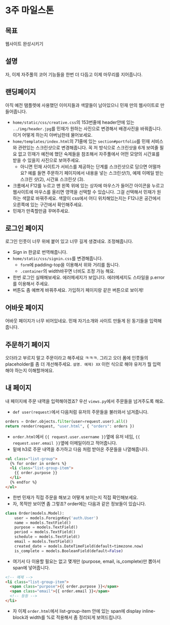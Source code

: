 # 3주 마일스톤

## 목표
웹사이트 완성시키기

## 설명
자, 이제 자주풀의 코어 기능들을 한번 더 다듬고 이제 마무리를 지어줍니다.

## 랜딩페이지
아직 예전 탬플렛에 사용했던 이미지들과 색깔들이 남아있으니 민재 만의 웹사이트로 만들어줍니다.

- `home/static/css/creative.css`의 153번줄에 header안에 있는 `../img/header.jpg`를 민재가 원하는 사진으로 변경해서 배경사진을 바꿔줍니다. 이거 어떻게 하는지 아버님한테 물어보세요.
- `home/templates/index.html`의 71줄에 있는 `section#portfolio`를 민재 서비스와 관련있는 스크린샷으로 변경해줍니다. 꼭 저 방식으로 스크린샷을 6개 보여줄 필요 없고 민재가 예전에 했던 숙제들을 참조해서 자주풀에서 어떤 모양의 시간표를 받을 수 있을지 사진으로 보여주세요.
  + 아니면 민재 사이트가 서비스를 제공하는 단계를 스크린샷으로 담으면 어떨까요? 예를 들면 주문하기 페이지에서 내용을 넣는 스크린샷(1), 예제 이메일 받는 스크린 샷(2), 시간표 스크린샷 (3).
- 크롬에서 F12를 누르고 맨 왼쪽 위에 있는 상자에 마우스가 들어간 아이콘을 누르고 웹사이트에 마우스를 올리면 영역을 선택할 수 있습니다. 그걸 선택해서 민재가 원하는 색깔로 바꿔주세요. 색깔이 css에서 어디 위치해있는지는 F12나온 공간에서 오른쪽에 있는 구간에서 확인해주세요.
- 민재가 만족할만큼 꾸며주세요.

## 로그인 페이지
로그인 인풋이 너무 위에 붙어 있고 너무 길게 생겼네요. 조정해줍니다.

- Sign in 한글로 번역해줍니다.
- `home/static/css/signin.css`를 변경해줍니다.
  + `form`에 padding-top을 이용해서 위와 거리를 둡니다.
  + `.container`의 width바꾸면 너비도 조정 가능 해요.
- 한번 로그인 실패해보세요. 에러메세지가 보입니다. 에러메세지도 스타일을 p.error를 이용해서 주세요.
- 버튼도 좀 예쁘게 바꿔주세요. 가입하기 페이지랑 같은 버튼으로 보이게!

## 어바웃 페이지
어바웃 페이지가 너무 비어있네요. 민재 자기소개와 사이트 만들게 된 동기들을 입력해줍니다.

## 주문하기 페이지
오더라고 부르지 말고 주문이라고 해주세요 ㅋㅋㅋ. 그리고 오더 폼에 인풋들의 placeholder를 좀 더 개선해주세요. `설명. 예제) XX` 이런 식으로 해야 유저가 뭘 입력해야 하는지 이해할꺼에요.

## 내 페이지
내 페이지에 주문 내역을 입력해야겠죠? 우선 `views.py`에서 주문들을 넘겨주도록 해요.

- `def user(request)`에서 다음처럼 유저의 주문들을 불러와서 넘겨줍니다.

```python
orders = Order.objects.filter(user=request.user).all()
return render(request, "user.html", { "orders": orders })
```

- `order.html`에서 `{{ request.user.username }}`옆에 유저 네임, `{{ request.user.email }}`옆에 이메일이라고 적어줍니다.
- 밑에 h3로 주문 내역을 추가하고 다음 처럼 받아온 주문들을 나열해줍니다.

```html
<ul class="list-group">
  {% for order in orders %}
  <li class="list-group-item">
    {{ order.purpose }}
  </li>
  {% endfor %}
</ul>
```

- 한번 민재가 직접 주문을 해보고 어떻게 보이는지 직접 확인해보세요.
- 자, 목적만 보이면 좀 그렇죠? order에는 다음과 같은 정보들이 있습니다.

```python
class Order(models.Model):
    user = models.ForeignKey('auth.User')
    name = models.TextField()
    purpose = models.TextField()
    period = models.TextField()
    schedule = models.TextField()
    email = models.TextField()
    created_date = models.DateTimeField(default=timezone.now)
    is_complete = models.BooleanField(default=False)
```

- 여기서 다 이용할 필요는 없고 몇개만 (purpose, email, is_complete)만 뽑아서 span에 넣어줍니다.

```html
<!-- 예제 -->
<li class="list-group-item">
  <span class="purpose">{{ order.purpose }}</span>
  <span class="email">{{ order.email }}</span>
  <!-- 등등 -->
</li>
```

- 자 이제 `order.html`에서 list-group-item 안에 있는 span에 display inline-block과 width를 %로 적용해서 좀 정리되게 보여드립니다.
